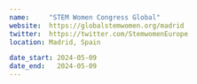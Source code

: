 ```yaml
---
name:     "STEM Women Congress Global"
website:  https://globalstemwomen.org/madrid
twitter:  https://twitter.com/StemwomenEurope
location: Madrid, Spain

date_start: 2024-05-09
date_end:   2024-05-09
---
```


